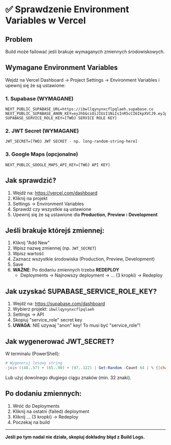 # ✅ Sprawdzenie Environment Variables w Vercel

## Problem
Build może failować jeśli brakuje wymaganych zmiennych środowiskowych.

## Wymagane Environment Variables

Wejdź na Vercel Dashboard → Project Settings → Environment Variables i upewnij się że są ustawione:

### 1. Supabase (WYMAGANE)
```
NEXT_PUBLIC_SUPABASE_URL=https://ibwllqynynxcflpqlaeh.supabase.co
NEXT_PUBLIC_SUPABASE_ANON_KEY=eyJhbGciOiJIUzI1NiIsInR5cCI6IkpXVCJ9.eyJpc3MiOiJzdXBhYmFzZSIsInJlZiI6Imlid2xscXlueW54Y2ZscHFsYWVoIiwicm9sZSI6ImFub24iLCJpYXQiOjE3NDczMjY4OTIsImV4cCI6MjA2MjkwMjg5Mn0.wPbvRr7rWMJM7p8n7sRUqk7k0o6qMUVNNm2Zg6z5k1I
SUPABASE_SERVICE_ROLE_KEY=[TWÓJ SERVICE ROLE KEY]
```

### 2. JWT Secret (WYMAGANE)
```
JWT_SECRET=[TWÓJ JWT SECRET - np. long-random-string-here]
```

### 3. Google Maps (opcjonalne)
```
NEXT_PUBLIC_GOOGLE_MAPS_API_KEY=[TWÓJ API KEY]
```

## Jak sprawdzić?

1. Wejdź na: https://vercel.com/dashboard
2. Kliknij na projekt
3. Settings → Environment Variables
4. Sprawdź czy wszystkie są ustawione
5. Upewnij się że są ustawione dla **Production**, **Preview** i **Development**

## Jeśli brakuje którejś zmiennej:

1. Kliknij "Add New"
2. Wpisz nazwę zmiennej (np. `JWT_SECRET`)
3. Wpisz wartość
4. Zaznacz wszystkie środowiska (Production, Preview, Development)
5. Save
6. **WAŻNE**: Po dodaniu zmiennych trzeba **REDEPLOY**
   - Deployments → Najnowszy deployment → ... (3 kropki) → Redeploy

## Jak uzyskać SUPABASE_SERVICE_ROLE_KEY?

1. Wejdź na: https://supabase.com/dashboard
2. Wybierz projekt: `ibwllqynynxcflpqlaeh`
3. Settings → API
4. Skopiuj "service_role" secret key
5. **UWAGA**: NIE używaj "anon" key! To musi być "service_role"!

## Jak wygenerować JWT_SECRET?

W terminalu (PowerShell):
```powershell
# Wygeneruj losowy string
-join ((48..57) + (65..90) + (97..122) | Get-Random -Count 64 | % {[char]$_})
```

Lub użyj dowolnego długiego ciągu znaków (min. 32 znaki).

## Po dodaniu zmiennych:

1. Wróć do Deployments
2. Kliknij na ostatni (failed) deployment
3. Kliknij ... (3 kropki) → Redeploy
4. Poczekaj na build

---

**Jeśli po tym nadal nie działa, skopiuj dokładny błąd z Build Logs.**
